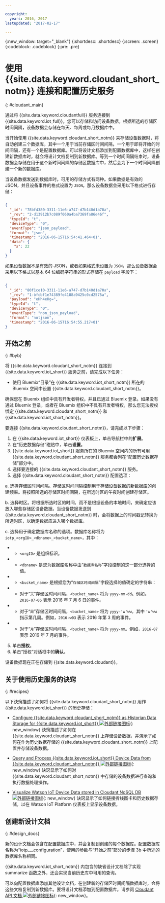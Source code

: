 ```yaml
---

copyright:
  years: 2016, 2017
lastupdated: "2017-02-17"

---
```


{:new_window: target="\_blank"}
{:shortdesc: .shortdesc}
{:screen: .screen}
{:codeblock: .codeblock}
{:pre: .pre}

# 使用 {{site.data.keyword.cloudant_short_notm}} 连接和配置历史服务  
{: #cloudant_main}

通过将 {{site.data.keyword.cloudantfull}} 服务连接到 {{site.data.keyword.iot_full}}，您可以存储和访问设备数据。根据所选的存储区时间间隔，设备数据会存储在每天、每周或每月数据库中。

当开始使用 {{site.data.keyword.cloudant_short_notm}} 来存储设备数据时，将自动创建三个数据库，其中一个用于当前存储区时间间隔，一个用于即将开始的时间间隔，还有一个是配置数据库。可以将设计文档添加到配置数据库中，这样在创建新数据库时，就会将设计文档复制到新数据库。等到一个时间间隔结束时，设备数据会存储在用于这个新时间间隔的存储区数据库中，然后会为下一个时间间隔创建一个新的数据库。

当设备数据发送到数据库时，可用的存储方式有两种。如果数据是有效的 JSON，并且设备事件的格式设置为 `JSON`，那么设备数据会采用以下格式进行存储：

```json

{
  "_id": "78bf4380-3311-11e6-a747-d7b140d1a70a",
  "_rev": "2-d13912b7c089f060a4ba7369fa86e46f",
  "typeId": "t",
  "deviceType": "0",
  "eventType": "json_payload",
  "format": "json",
  "timestamp": "2016-06-15T16:54:41.464+01",
  "data": {
    "a": 22
  }
}

```

如果设备数据不是有效的 JSON，或者如果格式未设置为 `JSON`，那么设备数据会采用以下格式以基本 64 位编码字符串的形式存储在 `payload` 字段下：

```json

{
  "_id": "80f1ce10-3311-11e6-a747-d7b140d1a70a",
  "_rev": "1-bfcbf1e74389fe4188a9425c0cd2575a",
  "payload": "eHh4eHg=",
  "typeId": "t",
  "deviceType": "0",
  "eventType": "non_json_payload",
  "format": "notjson",
  "timestamp": "2016-06-15T16:54:55.217+01"
}

```

## 开始之前  
{: #byb}

将 {{site.data.keyword.cloudant_short_notm}} 连接到 {{site.data.keyword.iot_short}} 服务之前，请完成以下任务：

- 使用 Bluemix“目录”在 {{site.data.keyword.iot_short_notm}} 所在的 Bluemix 空间中设置 {{site.data.keyword.cloudant_short_notm}}。

确保您在 Bluemix 组织中具有开发者特权，并且已通过 Bluemix 登录。如果没有通过 Bluemix 登录，或者在 Bluemix 组织中不具有开发者特权，那么您无法授权绑定 {{site.data.keyword.cloudant_short_notm}} 和 {{site.data.keyword.iot_short_notm}}。

要连接 {{site.data.keyword.cloudant_short_notm}}，请完成以下步骤：

1. 在 {{site.data.keyword.iot_short}} 仪表板上，单击导航栏中的**扩展**。
2. 在“历史数据存储”磁贴中，单击**设置**。
2. {{site.data.keyword.iot_short}} 服务所在的 Bluemix 空间内的所有可用 {{site.data.keyword.cloudant_short_notm}} 服务都会列在“配置历史数据存储”部分中。
3. 选择要连接的 {{site.data.keyword.cloudant_short_notm}} 服务。
4. 选择 {{site.data.keyword.cloudant_short_notm}} 配置选项：

  a. 选择存储区时间间隔。存储区时间间隔控制用于存储设备数据的新数据库的创建频率。将按照所选的存储区时间间隔，在所选时区的午夜时间创建存储区。

  b. 选择时区。将根据所选时区的时间，而不是根据设备的本地时间，来确定应该放入哪些存储区设备数据。当设备数据发送到 {{site.data.keyword.cloudant_short_notm}} 时，会将数据上的时间戳记转换为所选时区，以确定数据应进入哪个数据库。

  c. 选择用于确定数据库名称的选项。数据库名称将为 `iotp_<orgID>_<dbname>_<bucket_name>`，其中：

 +  * `<orgID>` 是组织标识。
 +  * `<dbname>` 是您为数据库名称中由“`数据库名称`”字段控制的这一部分选择的值。
 +  * `<bucket_name>` 是根据您为“`存储区时间间隔`”字段选择的值确定的字符串：
 +    * 对于“`天`”存储区时间间隔，`<bucket_name>` 将为 `yyyy-mm-dd`。例如，`2016-07-06` 表示 2016 年 7 月 6 日的事件。
 +    * 对于“`周`”存储区时间间隔，`<bucket_name>` 将为 `yyyy-'w'ww`，其中 `'w'ww` 指示第几周。例如，`2016-w03` 表示 2016 年第 3 周的事件。
 +    * 对于“`月`”存储区时间间隔，`<bucket_name>` 将为 `yyyy-mm`。例如，`2016-07` 表示 2016 年 7 月的事件。

5. 单击**授权**。
6. 单击“授权”对话框中的**确认**。

设备数据现在正在存储到 {{site.data.keyword.cloudant}}。

## 关于使用历史服务的诀窍  
{: #recipes}

以下诀窍描述了如何将 {{site.data.keyword.cloudant_short_notm}} 用作 {{site.data.keyword.iot_short}} 的历史存储：

- [Configure {{site.data.keyword.cloudant_short_notm}} as Historian Data Storage for {{site.data.keyword.iot_short}} ![外部链接图标](../../icons/launch-glyph.svg)](https://developer.ibm.com/recipes/tutorials/cloudant-nosql-db-as-historian-data-storage-for-ibm-watson-iot-parti/){: new_window} 诀窍描述了如何在 {{site.data.keyword.cloudant_short_notm}} 上存储设备数据，并演示了如何在作为历史数据存储的 {{site.data.keyword.cloudant_short_notm}} 上配置并存储设备数据。

- [Query and Process {{site.data.keyword.iot_short}} Device Data from {{site.data.keyword.cloudant_short_notm}} ![外部链接图标](../../icons/launch-glyph.svg)](https://developer.ibm.com/recipes/tutorials/cloudant-nosql-db-as-historian-data-storage-for-ibm-watson-iot-partii){: new_window} 诀窍显示了如何对 {{site.data.keyword.cloudant_short_notm}} 中存储的设备数据进行查询和执行数据处理操作。

- [Visualize Watson IoT Device Data stored in Cloudant NoSQL DB ![外部链接图标](../../icons/launch-glyph.svg)](https://developer.ibm.com/recipes/?post_type=pnext_tutorial&p=27327){: new_window} 诀窍显示了如何链接折线图卡和历史数据存储，以在 Watson IoT Platform 仪表板上显示设备数据。


## 创建新设计文档  
{: #design_docs}

新的设计文档会包含在配置数据库中，并会复制到创建的每个数据库。配置数据库名称为“iotp_<orgid>_<choice>_configuration”，使用的参数与“开始之前”部分的步骤 3b 中所述的数据库名称相同。

{{site.data.keyword.iot_short_notm}} 内包含的缺省设计文档除了实现 summarize 函数之外，还会实现当前历史库中可用的查询。

可以向配置数据库添加其他设计文档，在创建新的存储区时间间隔数据库时，会将这些文档复制到新数据库。要将设计文档添加到配置数据库，请参阅 [Cloudant API 文档 ![外部链接图标](../icons/launch-glyph.svg)](https://docs.cloudant.com/document.html){: new_window}。

<!--  # Related links
{: #rellinks}
* [Querying your {{site.data.keyword.cloudant_short_notm}}](link) -->

